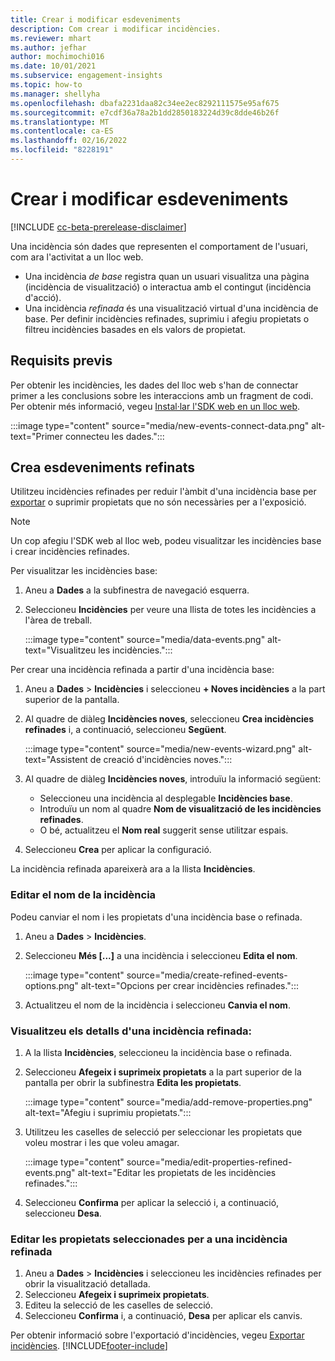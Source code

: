 ```yaml
---
title: Crear i modificar esdeveniments
description: Com crear i modificar incidències.
ms.reviewer: mhart
ms.author: jefhar
author: mochimochi016
ms.date: 10/01/2021
ms.subservice: engagement-insights
ms.topic: how-to
ms.manager: shellyha
ms.openlocfilehash: dbafa2231daa82c34ee2ec8292111575e95af675
ms.sourcegitcommit: e7cdf36a78a2b1dd2850183224d39c8dde46b26f
ms.translationtype: MT
ms.contentlocale: ca-ES
ms.lasthandoff: 02/16/2022
ms.locfileid: "8228191"
---
```

# <a name="create-and-modify-events"></a>Crear i modificar esdeveniments

[!INCLUDE [cc-beta-prerelease-disclaimer](includes/cc-beta-prerelease-disclaimer.md)]

Una incidència són dades que representen el comportament de l'usuari, com ara l'activitat a un lloc web.

- Una incidència *de base* registra quan un usuari visualitza una pàgina (incidència de visualització) o interactua amb el contingut (incidència d'acció).
- Una incidència *refinada* és una visualització virtual d'una incidència de base. Per definir incidències refinades, suprimiu i afegiu propietats o filtreu incidències basades en els valors de propietat.

## <a name="prerequisites"></a>Requisits previs

Per obtenir les incidències, les dades del lloc web s'han de connectar primer a les conclusions sobre les interaccions amb un fragment de codi. Per obtenir més informació, vegeu [Instal·lar l'SDK web en un lloc web](instrument-website.md).

 :::image type="content" source="media/new-events-connect-data.png" alt-text="Primer connecteu les dades.":::

## <a name="create-refined-events"></a>Crea esdeveniments refinats

Utilitzeu incidències refinades per reduir l'àmbit d'una incidència base per [exportar](export-events.md) o suprimir propietats que no són necessàries per a l'exposició.

> [!NOTE]
> Un cop afegiu l'SDK web al lloc web, podeu visualitzar les incidències base i crear incidències refinades. 

Per visualitzar les incidències base:

1. Aneu a **Dades** a la subfinestra de navegació esquerra.

1. Seleccioneu **Incidències** per veure una llista de totes les incidències a l'àrea de treball.

    :::image type="content" source="media/data-events.png" alt-text="Visualitzeu les incidències.":::

Per crear una incidència refinada a partir d'una incidència base: 

1. Aneu a **Dades** > **Incidències** i seleccioneu **+ Noves incidències** a la part superior de la pantalla.

1. Al quadre de diàleg **Incidències noves**, seleccioneu **Crea incidències refinades** i, a continuació, seleccioneu **Següent**.
   
     :::image type="content" source="media/new-events-wizard.png" alt-text="Assistent de creació d'incidències noves.":::
     
1. Al quadre de diàleg **Incidències noves**, introduïu la informació següent:

   - Seleccioneu una incidència al desplegable **Incidències base**.
   - Introduïu un nom al quadre **Nom de visualització de les incidències refinades**.
   - O bé, actualitzeu el **Nom real** suggerit sense utilitzar espais.

1. Seleccioneu **Crea** per aplicar la configuració.

La incidència refinada apareixerà ara a la llista **Incidències**.

### <a name="edit-event-name"></a>Editar el nom de la incidència

Podeu canviar el nom i les propietats d'una incidència base o refinada.

1. Aneu a **Dades** > **Incidències**. 

1. Seleccioneu **Més [...]** a una incidència i seleccioneu **Edita el nom**.
    
     :::image type="content" source="media/create-refined-events-options.png" alt-text="Opcions per crear incidències refinades.":::

3. Actualitzeu el nom de la incidència i seleccioneu **Canvia el nom**.

### <a name="view-the-details-of-a-refined-event"></a>Visualitzeu els detalls d'una incidència refinada:

1. A la llista **Incidències**, seleccioneu la incidència base o refinada. 

1. Seleccioneu **Afegeix i suprimeix propietats** a la part superior de la pantalla per obrir la subfinestra **Edita les propietats**. 

     :::image type="content" source="media/add-remove-properties.png" alt-text="Afegiu i suprimiu propietats.":::

1. Utilitzeu les caselles de selecció per seleccionar les propietats que voleu mostrar i les que voleu amagar. 

   :::image type="content" source="media/edit-properties-refined-events.png" alt-text="Editar les propietats de les incidències refinades.":::

1. Seleccioneu **Confirma** per aplicar la selecció i, a continuació, seleccioneu **Desa**.


### <a name="edit-selected-properties-for-a-refined-event"></a>Editar les propietats seleccionades per a una incidència refinada

1. Aneu a **Dades** > **Incidències** i seleccioneu les incidències refinades per obrir la visualització detallada.
1. Seleccioneu **Afegeix i suprimeix propietats**. 
1. Editeu la selecció de les caselles de selecció.
1. Seleccioneu **Confirma** i, a continuació, **Desa** per aplicar els canvis.

Per obtenir informació sobre l'exportació d'incidències, vegeu [Exportar incidències](export-events.md).
[!INCLUDE[footer-include](../includes/footer-banner.md)]
